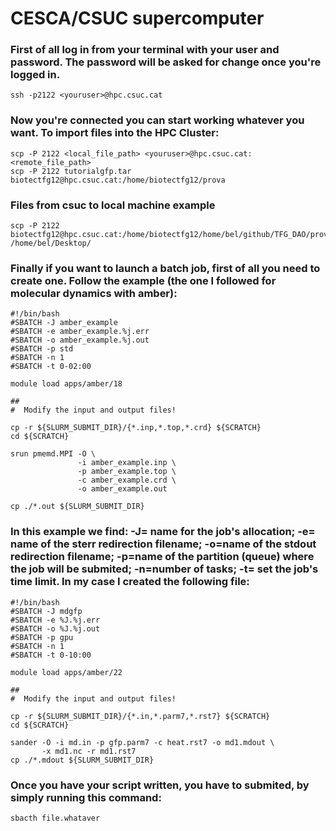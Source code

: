 # CESCA/CSUC supercomputer

### First of all log in from your terminal with your user and password. The password will be asked for change once you're logged in.

```
ssh -p2122 <youruser>@hpc.csuc.cat
```
### Now you're connected you can start working whatever you want. To import files into the HPC Cluster:

```
scp -P 2122 <local_file_path> <youruser>@hpc.csuc.cat:<remote_file_path>
scp -P 2122 tutorialgfp.tar biotectfg12@hpc.csuc.cat:/home/biotectfg12/prova

```

### Files from csuc to local machine example
```
scp -P 2122 biotectfg12@hpc.csuc.cat:/home/biotectfg12/home/bel/github/TFG_DAO/prova2/results.tar /home/bel/Desktop/
```

### Finally if you want to launch a batch job, first of all you need to create one. Follow the example (the one I followed for molecular dynamics with amber):

```
#!/bin/bash
#SBATCH -J amber_example
#SBATCH -e amber_example.%j.err
#SBATCH -o amber_example.%j.out
#SBATCH -p std
#SBATCH -n 1
#SBATCH -t 0-02:00
 
module load apps/amber/18
 
##
#  Modify the input and output files!
 
cp -r ${SLURM_SUBMIT_DIR}/{*.inp,*.top,*.crd} ${SCRATCH}
cd ${SCRATCH}
  
srun pmemd.MPI -O \
               -i amber_example.inp \
               -p amber_example.top \
               -c amber_example.crd \
               -o amber_example.out
  
cp ./*.out ${SLURM_SUBMIT_DIR}

```
### In this example we find: -J= name for the job's allocation; -e= name of the sterr redirection filename; -o=name of the stdout redirection filename; -p=name of the partition (queue) where the job will be submited; -n=number of tasks; -t= set the job's time limit. In my case I created the following file:

```
#!/bin/bash
#SBATCH -J mdgfp
#SBATCH -e %J.%j.err
#SBATCH -o %J.%j.out
#SBATCH -p gpu
#SBATCH -n 1
#SBATCH -t 0-10:00

module load apps/amber/22

##
#  Modify the input and output files!

cp -r ${SLURM_SUBMIT_DIR}/{*.in,*.parm7,*.rst7} ${SCRATCH}
cd ${SCRATCH}

sander -O -i md.in -p gfp.parm7 -c heat.rst7 -o md1.mdout \
       -x md1.nc -r md1.rst7
cp ./*.mdout ${SLURM_SUBMIT_DIR}
```
### Once you have your script written, you have to submited, by simply running this command:

```
sbacth file.whataver
```